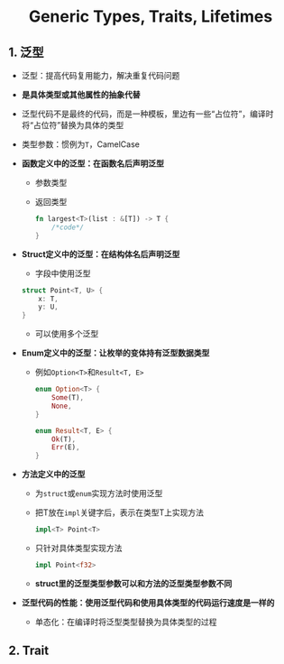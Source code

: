 # <div align = "center">Generic Types, Traits, Lifetimes</div>

## 1. 泛型

* 泛型：提高代码复用能力，解决重复代码问题

* **是具体类型或其他属性的抽象代替**

* 泛型代码不是最终的代码，而是一种模板，里边有一些“占位符”，编译时将“占位符”替换为具体的类型

* 类型参数：惯例为``T``，CamelCase

* **函数定义中的泛型：在函数名后声明泛型**

  * 参数类型

  * 返回类型

    ```rust
    fn largest<T>(list : &[T]) -> T {
    	/*code*/
    }
    ```

* **Struct定义中的泛型：在结构体名后声明泛型**

  * 字段中使用泛型

  ```rust
  struct Point<T, U> {
      x: T,
      y: U,
  }
  ```

  * 可以使用多个泛型

* **Enum定义中的泛型：让枚举的变体持有泛型数据类型**

  * 例如``Option<T>``和``Result<T, E>``

    ```rust
    enum Option<T> {
        Some(T),
        None,
    }
    
    enum Result<T, E> {
        Ok(T),
        Err(E),
    }
    ```

* **方法定义中的泛型**

  * 为``struct``或``enum``实现方法时使用泛型

  * 把T放在``impl``关键字后，表示在类型T上实现方法

    ```rust
    impl<T> Point<T> 
    ```

  * 只针对具体类型实现方法

    ```rust
    impl Point<f32>
    ```

  * **struct里的泛型类型参数可以和方法的泛型类型参数不同**

* **泛型代码的性能：使用泛型代码和使用具体类型的代码运行速度是一样的**

  * 单态化：在编译时将泛型类型替换为具体类型的过程

## 2. Trait







